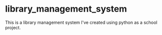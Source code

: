 # library_management_system
This is a library management system I've created using python as a school project.
